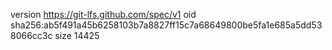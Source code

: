 version https://git-lfs.github.com/spec/v1
oid sha256:ab5f491a45b6258103b7a8827ff15c7a68649800be5fa1e685a5dd538066cc3c
size 14425
